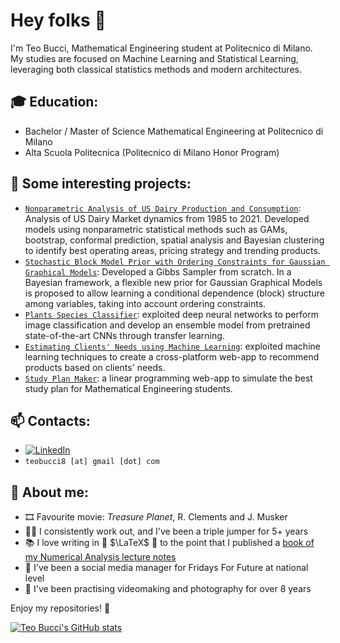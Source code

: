 # Hey folks 👋

I'm Teo Bucci, Mathematical Engineering student at Politecnico di Milano.
My studies are focused on Machine Learning and Statistical Learning, leveraging both classical statistics methods and modern architectures.

## 🎓 **Education:**

 - Bachelor / Master of Science Mathematical Engineering at Politecnico di Milano
 - Alta Scuola Politecnica (Politecnico di Milano Honor Program)

## 📌 **Some interesting projects:**

- [`Nonparametric Analysis of US Dairy Production and Consumption`](https://github.com/SmearyTundra/nonparametric-analysis-US-dairy-production-consumption): Analysis of US Dairy Market dynamics from 1985 to 2021. Developed models using nonparametric statistical methods such as GAMs, bootstrap, conformal prediction, spatial analysis and Bayesian clustering to identify best operating areas, pricing strategy and trending products.
- [`Stochastic Block Model Prior with Ordering Constraints for Gaussian Graphical Models`](https://github.com/teobucci/bayesian-statistics-project): Developed a Gibbs Sampler from scratch. In a Bayesian framework, a flexible new prior for Gaussian Graphical Models is proposed to allow learning a conditional dependence (block) structure among variables, taking into account ordering constraints.
- [`Plants Species Classifier`](https://github.com/teobucci/CNN-Plants-Classifier): exploited deep neural networks to perform image classification and develop an ensemble model from pretrained state-of-the-art CNNs through transfer learning.
- [`Estimating Clients' Needs using Machine Learning`](https://github.com/teobucci/Estimating-Clients-Needs-using-Machine-Learning): exploited machine learning techniques to create a cross-platform web-app to recommend products based on clients' needs.
- [`Study Plan Maker`](https://github.com/teobucci/compilatore-piano-di-studi): a linear programming web-app to simulate the best study plan for Mathematical Engineering students.

## 📫 **Contacts:**

- [![LinkedIn](https://img.shields.io/badge/-LinkedIn-blue?style=flat&logo=Linkedin&logoColor=white)](https://www.linkedin.com/in/teobucci/)
- `teobucci8 [at] gmail [dot] com`
 
## 🧠 **About me:**

- 🎞️ Favourite movie: _Treasure Planet_, R. Clements and J. Musker
- 🏋🏼 I consistently work out, and I've been a triple jumper for 5+ years
- 📚 I love writing in 📖 $\LaTeX$ 📖 to the point that I published a [book of my Numerical Analysis lecture notes](https://www.fubinitonelli.it/numerica/)
- 🌱 I've been a social media manager for Fridays For Future at national level
- 🎥 I've been practising videomaking and photography for over 8 years

Enjoy my repositories! 🚀

[![Teo Bucci's GitHub stats](https://github-readme-stats.vercel.app/api?username=teobucci&hide=issues&count_private=true&show_icons=true&theme=github_dark_dimmed)](https://github.com/anuraghazra/github-readme-stats)

